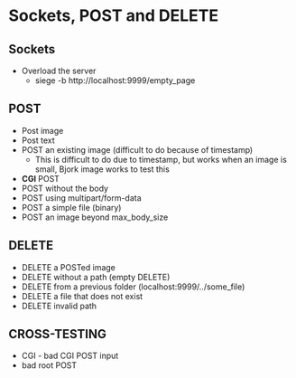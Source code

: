 # Sockets, POST and DELETE

## Sockets

 - Overload the server
	 - siege -b http://localhost:9999/empty_page
## POST
 - Post image
 - Post text
 - POST an existing image (difficult to do because of timestamp)
	 - This is difficult to do due to timestamp, but works when an image is small, Bjork image works to test this
 - **CGI** POST
 - POST without the body
 - POST using multipart/form-data
 - POST a simple file (binary)
 - POST an image beyond max_body_size
## DELETE
 - DELETE a POSTed image
 - DELETE without a path (empty DELETE)
 - DELETE from a previous folder (localhost:9999/../some_file)
 - DELETE a file that does not exist
 - DELETE invalid path

 ## CROSS-TESTING
 - CGI - bad CGI POST input
 - bad root POST
